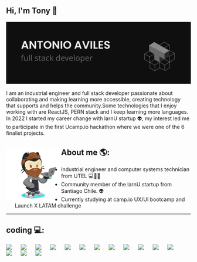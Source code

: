 ## Hi, I'm Tony 👋
![Banner](img/tony.svg)

I am an industrial engineer and full stack developer passionate about collaborating and making learning more accessible, creating technology that supports and helps the community.Some technologies that I enjoy working with are ReactJS, PERN stack and I keep learning more languages. In 2022 I started my career change with larnU startup 👽, my interest led me to participate in the first Ucamp.io hackathon where we were one of the 6 finalist projects.

## About me 🌎:<img align="left" width="150" height="150" src="img/avatartony.png">
- Industrial engineer and computer systems technician from UTEL 💻︎✍🏾
- Community member of the larnU startup from Santiago Chile. 👽
- Currently studying at camp.io UX/UI bootcamp and Launch X LATAM challenge

--- 

## coding 💻:

<img src="https://cdn.jsdelivr.net/gh/devicons/devicon/icons/html5/html5-plain.svg" align="left" width="40"/>
<img src="https://cdn.jsdelivr.net/gh/devicons/devicon/icons/css3/css3-plain.svg" align="left" width="40"/>
<img src="https://cdn.jsdelivr.net/gh/devicons/devicon/icons/sass/sass-original.svg" align="left" width="40" />
<img src="https://cdn.jsdelivr.net/gh/devicons/devicon/icons/bootstrap/bootstrap-original.svg" align="left" width="40" />
<img src="https://cdn.jsdelivr.net/gh/devicons/devicon/icons/javascript/javascript-original.svg" align="left" width="40"/>
<img src="https://cdn.jsdelivr.net/gh/devicons/devicon/icons/ruby/ruby-original.svg"  align="left" width="40"/>
<img src="https://cdn.jsdelivr.net/gh/devicons/devicon/icons/react/react-original.svg" align="left" width="40"/>
<img src="https://cdn.jsdelivr.net/gh/devicons/devicon/icons/typescript/typescript-original.svg" align="left" width="40" />
<img src="https://cdn.jsdelivr.net/gh/devicons/devicon/icons/jest/jest-plain.svg" align="left" width="40" />
<img src="https://cdn.jsdelivr.net/gh/devicons/devicon/icons/postgresql/postgresql-plain.svg" align="left" width="40"/> 
<img src="https://cdn.jsdelivr.net/gh/devicons/devicon/icons/nodejs/nodejs-original.svg" align="left" width="40" />
<img src="https://cdn.jsdelivr.net/gh/devicons/devicon/icons/express/express-original-wordmark.svg" align="left" width="40" />
<img src="https://cdn.jsdelivr.net/gh/devicons/devicon/icons/docker/docker-original.svg" align="left" width="40"/>
<img src="https://cdn.jsdelivr.net/gh/devicons/devicon/icons/ubuntu/ubuntu-plain.svg" align="left" width="40" />
<img src="https://cdn.jsdelivr.net/gh/devicons/devicon/icons/linux/linux-original.svg" align="left" width="40"/>















